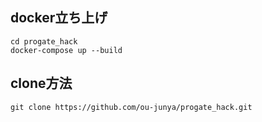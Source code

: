 ## docker立ち上げ
```
cd progate_hack
docker-compose up --build
```

## clone方法
```
git clone https://github.com/ou-junya/progate_hack.git
```
